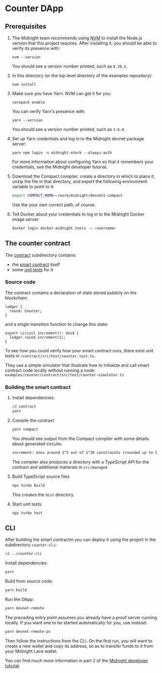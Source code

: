 # Counter DApp

## Prerequisites

1. The Midnight team recommends using [NVM](https://github.com/nvm-sh/nvm#installing-and-updating) to install the Node.js version that this project requires.  After installing it, you should be able to verify its presence with:
   ```shell
   nvm --version
   ```
   You should see a version number printed, such as `0.39.5`.
   
2. In this directory (or the top level directory of the examples repository):
   ```shell
   nvm install
   ```

3. Make sure you have Yarn.  NVM can get it for you:
   ```shell
   corepack enable
   ```
   
   You can verify Yarn's presence with:
   ```shell
   yarn --version
   ```
   You should see a version number printed, such as `3.6.0`.

3. Set up Yarn credentials and log in to the Midnight devnet package server:
   ```shell
   yarn npm login -s midnight-ntwrk --always-auth
   ```
   For more information about configuring Yarn so that it remembers your credentials, see the Midnight developer tutorial.

4. Download the Compact compiler, create a directory in which to place it, unzip the file in that directory, and export the following environment variable to point to it:
   ```sh
   export COMPACT_HOME=~/work/midnight/devnet1-compact
   ```
   Use the your own correct path, of course.

5. Tell Docker about your credentials to log in to the Midnight Docker image server:
   ```sh
   docker login docker.midnight.tools -u <username>
   ```

## The counter contract

The [contract](contract) subdirectory contains:
* the [smart contract](contract/src/counter.compact) itself
* some [unit tests](contract/src/test/counter.test.ts) for it

### Source code

The contract contains a declaration of state stored publicly on the blockchain:
```compact
ledger {
  round: Counter;
}
```
and a single transition function to change this state:
```compact
export circuit increment(): Void {
  ledger.round.increment(1);
}
```

To see how you could verify how your smart contract runs,
there exist unit tests in `/contract/src/test/counter.test.ts`.

They use a simple simulator that illustrate
how to initialize and call smart contract code locally without running a node:
`examples/counter/contract/src/test/counter-simulator.ts`

### Building the smart contract

1. Install dependencies:
   ```sh
   cd contract
   yarn
   ```

2. Compile the contract
   ```sh
   yarn compact
   ```
   You should see output from the Compact compiler with some details about generated circuits:
   ```sh
   increment: Uses around 2^5 out of 2^20 constraints (rounded up to the nearest power of two).
   ```
   The compiler also produces a directory with a TypeScript API for the contract and additional matierals in `src/managed`.

3. Build TypeScript source files
   ```sh
   npx turbo build
   ```
   This creates the `dist` directory.

4. Start unit tests:
   ```sh
   npx turbo test
   ```

## CLI

After building the smart contractm you can deploy it using the project in the subdirectory `counter-cli`:

```sh
cd ../counter-cli 
```

Install dependencies:

```sh
yarn
```

Build from source code:

```sh
yarn build
```

Run the DApp:

```sh
yarn devnet-remote
```
The preceding entry point assumes you already have a proof server running locally.
If you want one to be started automatically for you, use instead:
```sh
yarn devnet-remote-ps
```

Then follow the instructions from the CLI.  On the first run, you will want to create a new wallet and copy its address, so as to transfer funds to it from your Midnight Lace wallet.

You can find much more information in part 2 of the [Midnight developer tutorial](https://devnetdocs.midnight.network/docs/tutorial/building).
